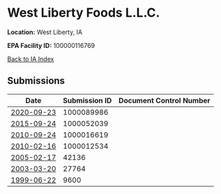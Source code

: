 # West Liberty Foods L.L.C.

**Location:** West Liberty, IA

**EPA Facility ID:** 100000116769

[Back to IA Index](../../index.md)

## Submissions

| Date | Submission ID | Document Control Number |
|------|--------------|-------------------------|
| [2020-09-23](submissions/1000089986.md) | 1000089986 |  |
| [2015-09-24](submissions/1000052039.md) | 1000052039 |  |
| [2010-09-24](submissions/1000016619.md) | 1000016619 |  |
| [2010-02-16](submissions/1000012534.md) | 1000012534 |  |
| [2005-02-17](submissions/42136.md) | 42136 |  |
| [2003-03-20](submissions/27764.md) | 27764 |  |
| [1999-06-22](submissions/9600.md) | 9600 |  |
